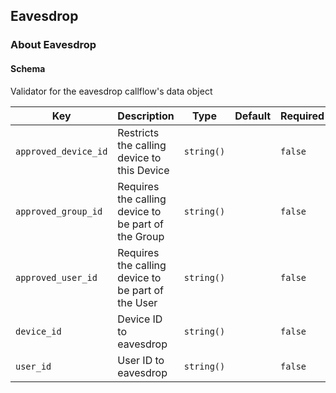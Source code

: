 ## Eavesdrop

### About Eavesdrop

#### Schema

Validator for the eavesdrop callflow's data object



Key | Description | Type | Default | Required
--- | ----------- | ---- | ------- | --------
`approved_device_id` | Restricts the calling device to this Device | `string()` |   | `false`
`approved_group_id` | Requires the calling device to be part of the Group | `string()` |   | `false`
`approved_user_id` | Requires the calling device to be part of the User | `string()` |   | `false`
`device_id` | Device ID to eavesdrop | `string()` |   | `false`
`user_id` | User ID to eavesdrop | `string()` |   | `false`



